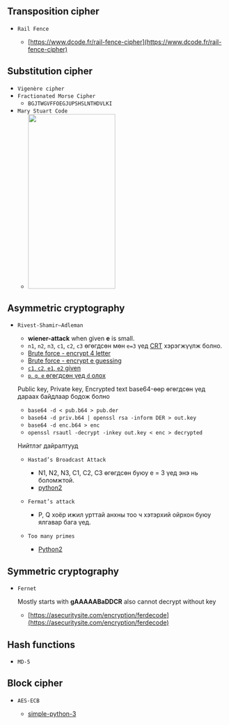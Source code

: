 ## Transposition cipher

- `Rail Fence`

  - [https://www.dcode.fr/rail-fence-cipher](https://www.dcode.fr/rail-fence-cipher)

## Substitution cipher

- `Vigenère cipher`
- `Fractionated Morse Cipher`
  - `BGJTWGVFFOEGJUPSHSLNTHDVLKI`
- `Mary Stuart Code`
  - <img src="https://github.com/ByamB4/Capture-The-Flag-Tools/blob/master/Cryptography/Images/Monks%20cipher/monks%20cipher.jpg" width="200" height="400" />

## Asymmetric cryptography

- `Rivest-Shamir–Adleman`

  - **wiener-attack** when given **e** is small.
  - `n1`, `n2`, `n3`, `c1`, `c2`, `c3` өгөгдсөн мөн `e=3` үед [CRT](https://github.com/ByamB4/Capture-The-Flag/blob/master/Cryptography/src/asymmetric-cipher/rsa/small-e-with-values.py) хэрэгжүүлж болно.
  - [Brute force - encrypt 4 letter](https://github.com/ByamB4/Capture-The-Flag/blob/master/Cryptography/src/asymmetric-cipher/rsa/brute-force-encrypt-4-letter.py)
  - [Brute force - encrypt e guessing](https://github.com/ByamB4/Capture-The-Flag/blob/master/Cryptography/src/asymmetric-cipher/rsa/find-e.py)
  - [`c1`, `c2`, `e1`, `e2` given](https://github.com/ByamB4/Capture-The-Flag/blob/master/Cryptography/src/asymmetric-cipher/rsa/common-modules-attack.py)
  - [`p`, `q`, `e` өгөгдсөн үед `d` олох](https://github.com/ByamB4/Capture-The-Flag/blob/master/Cryptography/src/asymmetric-cipher/rsa/p-q-e-given-calculate-d.py)

  Public key, Private key, Encrypted text base64-өөр өгөгдсөн үед дараах байдлаар бодож болно

  - `base64 -d < pub.b64 > pub.der`
  - `base64 -d priv.b64 | openssl rsa -inform DER > out.key`
  - `base64 -d enc.b64 > enc`
  - `openssl rsautl -decrypt -inkey out.key < enc > decrypted`

  Нийтлэг дайралтууд

  - `Hastad’s Broadcast Attack`

    - N1, N2, N3, C1, C2, C3 өгөгдсөн буюу e = 3 үед энэ нь боломжтой.
    - [python2](https://github.com/ByamB4/Capture-The-Flag-Tools/blob/master/Cryptography/RSA/Hasted's%20Attack.py)

  - `Fermat’s attack`

    - P, Q хоёр ижил урттай анхны тоо ч хэтэрхий ойрхон буюу ялгавар бага үед.

  - `Too many primes`

    - [Python2](https://github.com/ByamB4/Capture-The-Flag-Tools/blob/master/Cryptography/Code/rsa-too-many-primes.py)

## Symmetric cryptography

- `Fernet`

  Mostly starts with **gAAAAABaDDCR** also cannot decrypt without key

  - [https://asecuritysite.com/encryption/ferdecode](https://asecuritysite.com/encryption/ferdecode)

## Hash functions

- `MD-5`

## Block cipher

- `AES-ECB`

  - [simple-python-3](https://github.com/ByamB4/CCC/blob/master/Cryptography/src/block-cipher/aes-ecb/simple-python-3.py)
